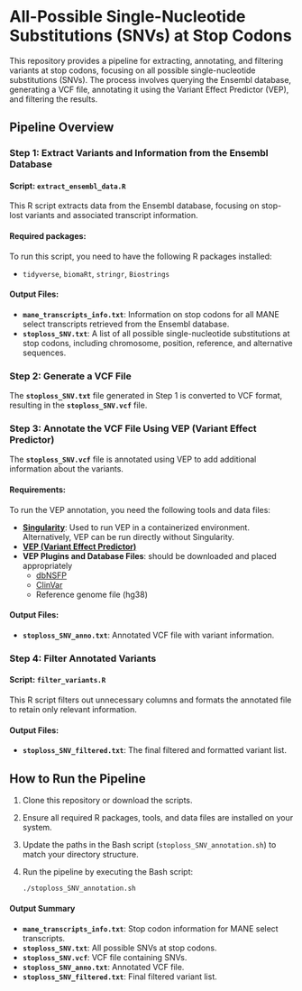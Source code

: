 # All-Possible Single-Nucleotide Substitutions (SNVs) at Stop Codons

This repository provides a pipeline for extracting, annotating, and filtering variants at stop codons, focusing on all possible single-nucleotide substitutions (SNVs). The process involves querying the Ensembl database, generating a VCF file, annotating it using the Variant Effect Predictor (VEP), and filtering the results.

## Pipeline Overview

### Step 1: Extract Variants and Information from the Ensembl Database
#### Script: `extract_ensembl_data.R`
This R script extracts data from the Ensembl database, focusing on stop-lost variants and associated transcript information.

#### Required packages:
To run this script, you need to have the following R packages installed:
- `tidyverse`, `biomaRt`, `stringr`, `Biostrings`

#### Output Files:
- **`mane_transcripts_info.txt`**: Information on stop codons for all MANE select transcripts retrieved from the Ensembl database.
- **`stoploss_SNV.txt`**: A list of all possible single-nucleotide substitutions at stop codons, including chromosome, position, reference, and alternative sequences.

### Step 2: Generate a VCF File
The **`stoploss_SNV.txt`** file generated in Step 1 is converted to VCF format, resulting in the **`stoploss_SNV.vcf`** file.

### Step 3: Annotate the VCF File Using VEP (Variant Effect Predictor)
The **`stoploss_SNV.vcf`** file is annotated using VEP to add additional information about the variants.

#### Requirements:
To run the VEP annotation, you need the following tools and data files:
- **[Singularity](https://github.com/sylabs/singularity)**: Used to run VEP in a containerized environment. Alternatively, VEP can be run directly without Singularity.
- **[VEP (Variant Effect Predictor)](https://github.com/Ensembl/ensembl-vep)**
- **VEP Plugins and Database Files**: should be downloaded and placed appropriately
  - [dbNSFP](https://sites.google.com/site/jpopgen/dbNSFP)
  - [ClinVar](https://www.ncbi.nlm.nih.gov/clinvar/)
  - Reference genome file (hg38)

#### Output Files:
- **`stoploss_SNV_anno.txt`**: Annotated VCF file with variant information.

### Step 4: Filter Annotated Variants
#### Script: `filter_variants.R`
This R script filters out unnecessary columns and formats the annotated file to retain only relevant information.

#### Output Files:
- **`stoploss_SNV_filtered.txt`**: The final filtered and formatted variant list.

## How to Run the Pipeline

1. Clone this repository or download the scripts.
2. Ensure all required R packages, tools, and data files are installed on your system.
3. Update the paths in the Bash script (`stoploss_SNV_annotation.sh`) to match your directory structure.
4. Run the pipeline by executing the Bash script:

   ```bash
   ./stoploss_SNV_annotation.sh

#### Output Summary
- **`mane_transcripts_info.txt`**: Stop codon information for MANE select transcripts.
- **`stoploss_SNV.txt`**: All possible SNVs at stop codons.
- **`stoploss_SNV.vcf`**: VCF file containing SNVs.
- **`stoploss_SNV_anno.txt`**: Annotated VCF file.
- **`stoploss_SNV_filtered.txt`**: Final filtered variant list.
